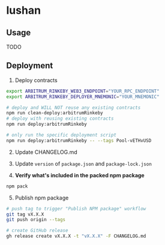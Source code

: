 # lushan

## Usage

TODO

## Deployment

1. Deploy contracts

```bash
export ARBITRUM_RINKEBY_WEB3_ENDPOINT="YOUR_RPC_ENDPOINT"
export ARBITRUM_RINKEBY_DEPLOYER_MNEMONIC="YOUR_MNEMONIC"

# deploy and WILL NOT reuse any existing contracts
npm run clean-deploy:arbitrumRinkeby
# deploy with reusing existing contracts
npm run deploy:arbitrumRinkeby

# only run the specific deployment script
npm run deploy:arbitrumRinkeby -- --tags Pool-vETHvUSD
```

2. Update CHANGELOG.md

3. Update `version` of `package.json` and `package-lock.json`

4. **Verify what's included in the packed npm package**

```bash
npm pack
```

5. Publish npm package

```bash
# push tag to trigger "Publish NPM package" workflow
git tag vX.X.X
git push origin --tags

# create GitHub release
gh release create vX.X.X -t "vX.X.X" -F CHANGELOG.md
```
